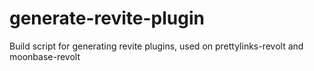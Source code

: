 # generate-revite-plugin

Build script for generating revite plugins, used on prettylinks-revolt and moonbase-revolt